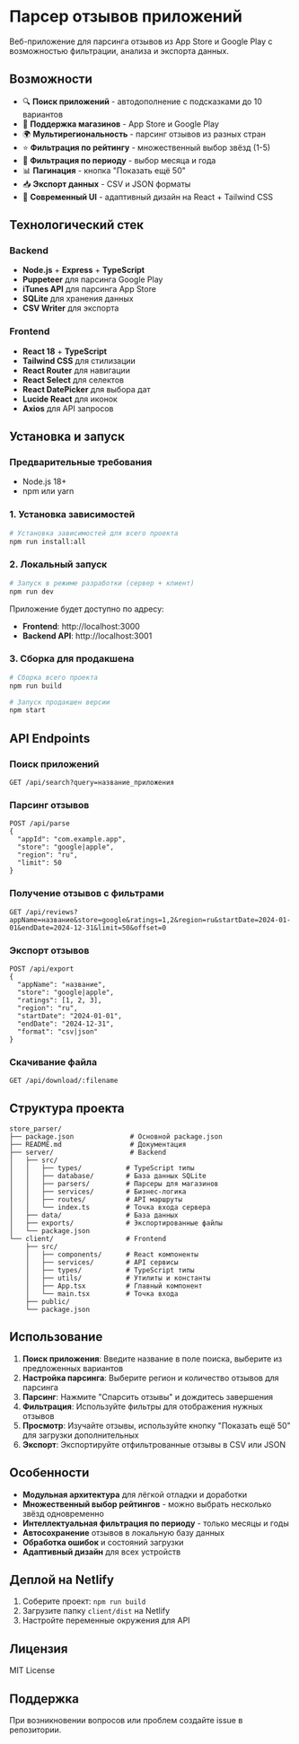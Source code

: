 # Парсер отзывов приложений

Веб-приложение для парсинга отзывов из App Store и Google Play с возможностью фильтрации, анализа и экспорта данных.

## Возможности

- 🔍 **Поиск приложений** - автодополнение с подсказками до 10 вариантов
- 📱 **Поддержка магазинов** - App Store и Google Play
- 🌍 **Мультирегиональность** - парсинг отзывов из разных стран
- ⭐ **Фильтрация по рейтингу** - множественный выбор звёзд (1-5)
- 📅 **Фильтрация по периоду** - выбор месяца и года
- 📊 **Пагинация** - кнопка "Показать ещё 50"
- 📥 **Экспорт данных** - CSV и JSON форматы
- 🎨 **Современный UI** - адаптивный дизайн на React + Tailwind CSS

## Технологический стек

### Backend
- **Node.js** + **Express** + **TypeScript**
- **Puppeteer** для парсинга Google Play
- **iTunes API** для парсинга App Store
- **SQLite** для хранения данных
- **CSV Writer** для экспорта

### Frontend
- **React 18** + **TypeScript**
- **Tailwind CSS** для стилизации
- **React Router** для навигации
- **React Select** для селектов
- **React DatePicker** для выбора дат
- **Lucide React** для иконок
- **Axios** для API запросов

## Установка и запуск

### Предварительные требования
- Node.js 18+ 
- npm или yarn

### 1. Установка зависимостей

```bash
# Установка зависимостей для всего проекта
npm run install:all
```

### 2. Локальный запуск

```bash
# Запуск в режиме разработки (сервер + клиент)
npm run dev
```

Приложение будет доступно по адресу:
- **Frontend**: http://localhost:3000
- **Backend API**: http://localhost:3001

### 3. Сборка для продакшена

```bash
# Сборка всего проекта
npm run build

# Запуск продакшен версии
npm start
```

## API Endpoints

### Поиск приложений
```
GET /api/search?query=название_приложения
```

### Парсинг отзывов
```
POST /api/parse
{
  "appId": "com.example.app",
  "store": "google|apple",
  "region": "ru",
  "limit": 50
}
```

### Получение отзывов с фильтрами
```
GET /api/reviews?appName=название&store=google&ratings=1,2&region=ru&startDate=2024-01-01&endDate=2024-12-31&limit=50&offset=0
```

### Экспорт отзывов
```
POST /api/export
{
  "appName": "название",
  "store": "google|apple",
  "ratings": [1, 2, 3],
  "region": "ru",
  "startDate": "2024-01-01",
  "endDate": "2024-12-31",
  "format": "csv|json"
}
```

### Скачивание файла
```
GET /api/download/:filename
```

## Структура проекта

```
store_parser/
├── package.json              # Основной package.json
├── README.md                 # Документация
├── server/                   # Backend
│   ├── src/
│   │   ├── types/           # TypeScript типы
│   │   ├── database/        # База данных SQLite
│   │   ├── parsers/         # Парсеры для магазинов
│   │   ├── services/        # Бизнес-логика
│   │   ├── routes/          # API маршруты
│   │   └── index.ts         # Точка входа сервера
│   ├── data/                # База данных
│   ├── exports/             # Экспортированные файлы
│   └── package.json
└── client/                  # Frontend
    ├── src/
    │   ├── components/      # React компоненты
    │   ├── services/        # API сервисы
    │   ├── types/           # TypeScript типы
    │   ├── utils/           # Утилиты и константы
    │   ├── App.tsx          # Главный компонент
    │   └── main.tsx         # Точка входа
    ├── public/
    └── package.json
```

## Использование

1. **Поиск приложения**: Введите название в поле поиска, выберите из предложенных вариантов
2. **Настройка парсинга**: Выберите регион и количество отзывов для парсинга
3. **Парсинг**: Нажмите "Спарсить отзывы" и дождитесь завершения
4. **Фильтрация**: Используйте фильтры для отображения нужных отзывов
5. **Просмотр**: Изучайте отзывы, используйте кнопку "Показать ещё 50" для загрузки дополнительных
6. **Экспорт**: Экспортируйте отфильтрованные отзывы в CSV или JSON

## Особенности

- **Модульная архитектура** для лёгкой отладки и доработки
- **Множественный выбор рейтингов** - можно выбрать несколько звёзд одновременно
- **Интеллектуальная фильтрация по периоду** - только месяцы и годы
- **Автосохранение** отзывов в локальную базу данных
- **Обработка ошибок** и состояний загрузки
- **Адаптивный дизайн** для всех устройств

## Деплой на Netlify

1. Соберите проект: `npm run build`
2. Загрузите папку `client/dist` на Netlify
3. Настройте переменные окружения для API

## Лицензия

MIT License

## Поддержка

При возникновении вопросов или проблем создайте issue в репозитории.
